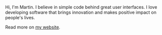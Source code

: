 Hi, I'm Martin. I believe in simple code behind great user interfaces. I love developing software that brings innovation and makes positive impact on people's lives.

Read more on [my website](http://martinliptak.com).
